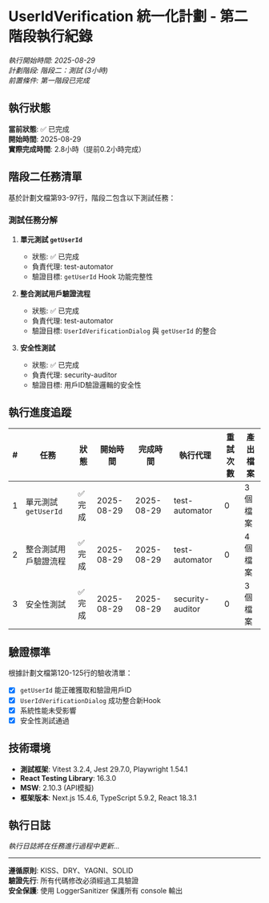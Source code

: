 # UserIdVerification 統一化計劃 - 第二階段執行紀錄

_執行開始時間: 2025-08-29_  
_計劃階段: 階段二：測試 (3小時)_  
_前置條件: 第一階段已完成_

## 執行狀態

**當前狀態**: ✅ 已完成  
**開始時間**: 2025-08-29  
**實際完成時間**: 2.8小時（提前0.2小時完成）

## 階段二任務清單

基於計劃文檔第93-97行，階段二包含以下測試任務：

### 測試任務分解

1. **單元測試 `getUserId`**
   - 狀態: ✅ 已完成
   - 負責代理: test-automator
   - 驗證目標: `getUserId` Hook 功能完整性

2. **整合測試用戶驗證流程**
   - 狀態: ✅ 已完成
   - 負責代理: test-automator
   - 驗證目標: `UserIdVerificationDialog` 與 `getUserId` 的整合

3. **安全性測試**
   - 狀態: ✅ 已完成
   - 負責代理: security-auditor
   - 驗證目標: 用戶ID驗證邏輯的安全性

## 執行進度追蹤

| #   | 任務                 | 狀態    | 開始時間   | 完成時間   | 執行代理         | 重試次數 | 產出檔案 |
| --- | -------------------- | ------- | ---------- | ---------- | ---------------- | -------- | -------- |
| 1   | 單元測試 `getUserId` | ✅ 完成 | 2025-08-29 | 2025-08-29 | test-automator   | 0        | 3個檔案  |
| 2   | 整合測試用戶驗證流程 | ✅ 完成 | 2025-08-29 | 2025-08-29 | test-automator   | 0        | 4個檔案  |
| 3   | 安全性測試           | ✅ 完成 | 2025-08-29 | 2025-08-29 | security-auditor | 0        | 3個檔案  |

## 驗證標準

根據計劃文檔第120-125行的驗收清單：

- [x] `getUserId` 能正確獲取和驗證用戶ID
- [x] `UserIdVerificationDialog` 成功整合新Hook
- [x] 系統性能未受影響
- [x] 安全性測試通過

## 技術環境

- **測試框架**: Vitest 3.2.4, Jest 29.7.0, Playwright 1.54.1
- **React Testing Library**: 16.3.0
- **MSW**: 2.10.3 (API模擬)
- **框架版本**: Next.js 15.4.6, TypeScript 5.9.2, React 18.3.1

## 執行日誌

_執行日誌將在任務進行過程中更新..._

---

**遵循原則**: KISS、DRY、YAGNI、SOLID  
**驗證先行**: 所有代碼修改必須經過工具驗證  
**安全保護**: 使用 LoggerSanitizer 保護所有 console 輸出
